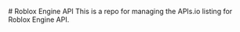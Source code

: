 #   R o b l o x   E n g i n e   A P I 
 T h i s   i s   a   r e p o   f o r   m a n a g i n g   t h e   A P I s . i o   l i s t i n g   f o r   R o b l o x   E n g i n e   A P I . 